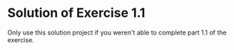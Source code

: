 # Solution of Exercise 1.1

Only use this solution project if you weren't able to complete part 1.1 of the exercise.

